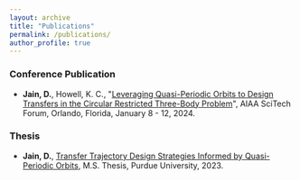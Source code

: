 ```yaml
---
layout: archive
title: "Publications"
permalink: /publications/
author_profile: true
---
```

<!---
My research publications are also accessible through [ResearchGate](https://www.researchgate.net/profile/Nicholas-Lafarge) and[Google Scholar](https://scholar.google.com/citations?user=ZxSQHyQAAAAJ).
-->

### Conference Publication
  - **Jain, D.**, Howell, K. C., "[Leveraging Quasi-Periodic Orbits to Design Transfers in the Circular Restricted Three-Body Problem](https://engineering.purdue.edu/people/kathleen.howell.1/Publications/Conferences/2024_AIAA_JaiHow.pdf)", AIAA SciTech Forum, Orlando, Florida, January 8 - 12, 2024.
  
### Thesis
  - **Jain, D.**, [Transfer Trajectory Design Strategies Informed by Quasi-Periodic Orbits](https://hammer.purdue.edu/articles/thesis/Transfer_Trajectory_Design_Strategies_Informed_by_Quasi-Periodic_Orbits/24718713/1), M.S. Thesis, Purdue University, 2023.